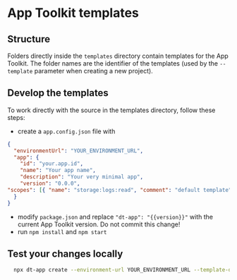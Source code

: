 # App Toolkit templates

## Structure

Folders directly inside the `templates` directory contain templates for the App Toolkit. The folder names are the identifier of the templates (used by the `--template` parameter when creating a new project).

## Develop the templates

To work directly with the source in the templates directory, follow these steps:

- create a `app.config.json` file with

```json
{
  "environmentUrl": "YOUR_ENVIRONMENT_URL",
  "app": {
    "id": "your.app.id",
    "name": "Your app name",
    "description": "Your very minimal app",
    "version": "0.0.0",
"scopes": [{ "name": "storage:logs:read", "comment": "default template" }, { "name": "storage:buckets:read", "comment": "default template" }]
  }
}
```

- modify `package.json` and replace `"dt-app": "{{version}}"` with the current App Toolkit version. Do not commit this change!
- run `npm install` and `npm start`

## Test your changes locally

```bash
  npx dt-app create --environment-url YOUR_ENVIRONMENT_URL --template-dir=../cli-templates/templates/empty
```
